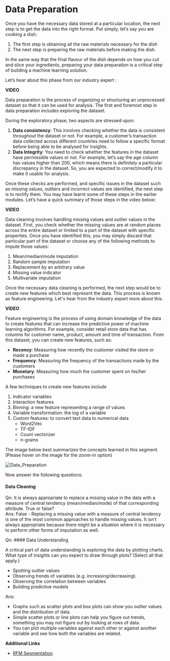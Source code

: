 ﻿# Data Preparation

Once you have the necessary data stored at a particular location, the next step is to get the data into the right format. Put simply, let’s say you are cooking a dish:

1. The first step is obtaining all the raw materials necessary for the dish
2. The next step is preparing the raw materials before making the dish.

In the same way that the final flavour of the dish depends on how you cut and slice your ingredients, preparing your data preparation is a critical step of building a machine learning solution.

Let’s hear about this phase from our industry expert :

**VIDEO**

Data preparation is the process of organizing or structuring an unprocessed dataset so that it can be used for analysis. The first and foremost step in data preparation includes exploring the dataset.  

During the exploratory phase, two aspects are stressed upon:

1. **Data consistency**: This involves checking whether the data is consistent throughout the dataset or not. For example, a customer’s transaction data collected across different countries need to follow a specific format before being able to be analysed for insights.
2. **Data Integrity**: You need to check whether the features in the dataset have permissible values or not. For example, let’s say the age column has values higher than 200, which means there is definitely a particular discrepancy in the dataset. So, you are expected to correct/modify it to make it usable for analysis.

Once these checks are performed, and specific issues in the dataset such as missing values, outliers and incorrect values are identified, the next step is to rectify them. You may have learnt some of these steps in the earlier modules. Let’s have a quick summary of those steps in the video below:

**VIDEO**

Data cleaning involves handling missing values and outlier values in the dataset. First, you check whether the missing values are at random places across the entire dataset or limited to a part of the dataset with specific properties. Once you have identified this, you may simply discard that particular part of the dataset or choose any of the following methods to impute those values:

1. Mean/median/mode imputation
2. Random sample imputation
3. Replacement by an arbitrary value
4. Missing value indicator
5. Multivariate imputation

Once the necessary data cleaning is performed, the next step would be to create new features which best represent the data. This process is known as feature engineering. Let's hear from the industry expert more about this.

**VIDEO**

Feature engineering is the process of using domain knowledge of the data to create features that can increase the predictive power of machine learning algorithms. For example, consider retail store data that has columns for customer name, product, amount and time of transaction. From this dataset, you can create new features, such as:

- **Recency**: Measuring how recently the customer visited the store or made a purchase
- **Frequency**: Measuring the frequency of the transactions made by the customers
- **Monetary**: Measuring how much the customer spent on his/her purchases

A few techniques to create new features include

1. Indicator variables
2. Interaction features
3. Binning: a new feature representing a range of values
4. Variable transformation: the log of a variable
5. Custom features: to convert text data to numerical data
   - Word2Vec
   - TF-IDF
   - Count vectorizer
   - n-grams

The image below best summarizes the concepts learned in this segment. (Please hover on the image for the zoom-in option)

![Data_Preparation](https://i.ibb.co/7YTswGz/Data-Preparation.png)

Now answer the following questions:  

#### Data Cleaning

Qn: It is always appropriate to replace a missing value in the data with a measure of central tendency (mean/median/mode) of that corresponding attribute. True or false?  
Ans: False - Replacing a missing value with a measure of central tendency is one of the most common approaches to handle missing values. It isn’t always appropriate because there might be a situation where it is necessary to perform other forms of imputation as well.  

Qn: #### Data Understanding

A critical part of data understanding is exploring the data by plotting charts. What type of insights can you expect to draw through plots? (Select all that apply.)

- Spotting outlier values
- Observing trends of variables (e.g. increasing/decreasing).
- Observing the correlation between variables
- Building predictive models

Ans:  

- Graphs such as scatter plots and box plots can show you outlier values and the distribution of data.
- Simple scatter plots or line plots can help you figure out trends, something you may not figure out by looking at rows of data.
- You can plot multiple variables against each other or against another variable and see how both the variables are related.  

**Additional Links**

- [RFM Segmentation](https://towardsdatascience.com/ecom-data-cooler-series-what-is-rfm-segmentation-8c4d6c2c0fc0)
